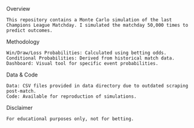 Overview

    This repository contains a Monte Carlo simulation of the last Champions League Matchday. I simulated the matchday 50,000 times to predict outcomes.

Methodology

    Win/Draw/Loss Probabilities: Calculated using betting odds.
    Conditional Probabilities: Derived from historical match data.
    Dashboard: Visual tool for specific event probabilities.

Data & Code

    Data: CSV files provided in data directory due to outdated scraping post-match.
    Code: Available for reproduction of simulations.


Disclaimer
    
    For educational purposes only, not for betting.

